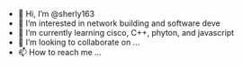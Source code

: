 - 👋 Hi, I’m @sherly163
- 👀 I’m interested in network building and software deve
- 🌱 I’m currently learning cisco, C++, phyton, and javascript 
- 💞️ I’m looking to collaborate on ...
- 📫 How to reach me ...

<!---
sherly163/sherly163 is a ✨ special ✨ repository because its `README.md` (this file) appears on your GitHub profile.
You can click the Preview link to take a look at your changes.
--->
